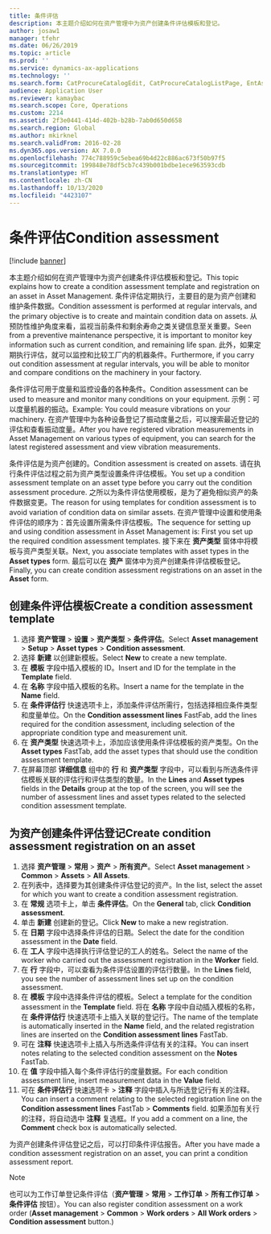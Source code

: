 ```yaml
---
title: 条件评估
description: 本主题介绍如何在资产管理中为资产创建条件评估模板和登记。
author: josaw1
manager: tfehr
ms.date: 06/26/2019
ms.topic: article
ms.prod: ''
ms.service: dynamics-ax-applications
ms.technology: ''
ms.search.form: CatProcureCatalogEdit, CatProcureCatalogListPage, EntAssetObjectCondition, EntAssetConditionTemplate
audience: Application User
ms.reviewer: kamaybac
ms.search.scope: Core, Operations
ms.custom: 2214
ms.assetid: 2f3e0441-414d-402b-b28b-7ab0d650d658
ms.search.region: Global
ms.author: mkirknel
ms.search.validFrom: 2016-02-28
ms.dyn365.ops.version: AX 7.0.0
ms.openlocfilehash: 774c788959c5ebea69b4d22c886ac673f50b97f5
ms.sourcegitcommit: 199848e78df5cb7c439b001bdbe1ece963593cdb
ms.translationtype: HT
ms.contentlocale: zh-CN
ms.lasthandoff: 10/13/2020
ms.locfileid: "4423107"
---
```

# <a name="condition-assessment"></a><span data-ttu-id="36f3a-103">条件评估</span><span class="sxs-lookup"><span data-stu-id="36f3a-103">Condition assessment</span></span>

[!include [banner](../../includes/banner.md)]

 

<span data-ttu-id="36f3a-104">本主题介绍如何在资产管理中为资产创建条件评估模板和登记。</span><span class="sxs-lookup"><span data-stu-id="36f3a-104">This topic explains how to create a condition assessment template and registration on an asset in Asset Management.</span></span> <span data-ttu-id="36f3a-105">条件评估定期执行，主要目的是为资产创建和维护条件数据。</span><span class="sxs-lookup"><span data-stu-id="36f3a-105">Condition assessment is performed at regular intervals, and the primary objective is to create and maintain condition data on assets.</span></span> <span data-ttu-id="36f3a-106">从预防性维护角度来看，监视当前条件和剩余寿命之类关键信息至关重要。</span><span class="sxs-lookup"><span data-stu-id="36f3a-106">Seen from a preventive maintenance perspective, it is important to monitor key information such as current condition, and remaining life span.</span></span> <span data-ttu-id="36f3a-107">此外，如果定期执行评估，就可以监控和比较工厂内的机器条件。</span><span class="sxs-lookup"><span data-stu-id="36f3a-107">Furthermore, if you carry out condition assessment at regular intervals, you will be able to monitor and compare conditions on the machinery in your factory.</span></span>

<span data-ttu-id="36f3a-108">条件评估可用于度量和监控设备的各种条件。</span><span class="sxs-lookup"><span data-stu-id="36f3a-108">Condition assessment can be used to measure and monitor many conditions on your equipment.</span></span> <span data-ttu-id="36f3a-109">示例：可以度量机器的振动。</span><span class="sxs-lookup"><span data-stu-id="36f3a-109">Example: You could measure vibrations on your machinery.</span></span> <span data-ttu-id="36f3a-110">在资产管理中为各种设备登记了振动度量之后，可以搜索最近登记的评估和查看振动度量。</span><span class="sxs-lookup"><span data-stu-id="36f3a-110">After you have registered vibration measurements in Asset Management on various types of equipment, you can search for the latest registered assessment and view vibration measurements.</span></span>

<span data-ttu-id="36f3a-111">条件评估是为资产创建的。</span><span class="sxs-lookup"><span data-stu-id="36f3a-111">Condition assessment is created on assets.</span></span> <span data-ttu-id="36f3a-112">请在执行条件评估过程之前为资产类型设置条件评估模板。</span><span class="sxs-lookup"><span data-stu-id="36f3a-112">You set up a condition assessment template on an asset type before you carry out the condition assessment procedure.</span></span> <span data-ttu-id="36f3a-113">之所以为条件评估使用模板，是为了避免相似资产的条件数据变更。</span><span class="sxs-lookup"><span data-stu-id="36f3a-113">The reason for using templates for condition assessment is to avoid variation of condition data on similar assets.</span></span> <span data-ttu-id="36f3a-114">在资产管理中设置和使用条件评估的顺序为：首先设置所需条件评估模板。</span><span class="sxs-lookup"><span data-stu-id="36f3a-114">The sequence for setting up and using condition assessment in Asset Management is: First you set up the required condition assessment templates.</span></span> <span data-ttu-id="36f3a-115">接下来在 **资产类型** 窗体中将模板与资产类型关联。</span><span class="sxs-lookup"><span data-stu-id="36f3a-115">Next, you associate templates with asset types in the **Asset types** form.</span></span> <span data-ttu-id="36f3a-116">最后可以在 **资产** 窗体中为资产创建条件评估模板登记。</span><span class="sxs-lookup"><span data-stu-id="36f3a-116">Finally, you can create condition assessment registrations on an asset in the **Asset** form.</span></span>

## <a name="create-a-condition-assessment-template"></a><span data-ttu-id="36f3a-117">创建条件评估模板</span><span class="sxs-lookup"><span data-stu-id="36f3a-117">Create a condition assessment template</span></span>

1. <span data-ttu-id="36f3a-118">选择 **资产管理** > **设置** > **资产类型** > **条件评估**。</span><span class="sxs-lookup"><span data-stu-id="36f3a-118">Select **Asset management** > **Setup** > **Asset types** > **Condition assessment**.</span></span>
2. <span data-ttu-id="36f3a-119">选择 **新建** 以创建新模板。</span><span class="sxs-lookup"><span data-stu-id="36f3a-119">Select **New** to create a new template.</span></span>
3. <span data-ttu-id="36f3a-120">在 **模板** 字段中插入模板的 ID。</span><span class="sxs-lookup"><span data-stu-id="36f3a-120">Insert and ID for the template in the **Template** field.</span></span>
4. <span data-ttu-id="36f3a-121">在 **名称** 字段中插入模板的名称。</span><span class="sxs-lookup"><span data-stu-id="36f3a-121">Insert a name for the template in the **Name** field.</span></span>
5. <span data-ttu-id="36f3a-122">在 **条件评估行** 快速选项卡上，添加条件评估所需行，包括选择相应条件类型和度量单位。</span><span class="sxs-lookup"><span data-stu-id="36f3a-122">On the **Condition assessment lines** FastFab, add the lines required for the condition assessment, including selection of the appropriate condition type and measurement unit.</span></span>
6. <span data-ttu-id="36f3a-123">在 **资产类型** 快速选项卡上，添加应该使用条件评估模板的资产类型。</span><span class="sxs-lookup"><span data-stu-id="36f3a-123">On the **Asset types** FastTab, add the asset types that should use the condition assessment template.</span></span>
7. <span data-ttu-id="36f3a-124">在屏幕顶部 **详细信息** 组中的 **行** 和 **资产类型** 字段中，可以看到与所选条件评估模板关联的评估行和评估类型的数量。</span><span class="sxs-lookup"><span data-stu-id="36f3a-124">In the **Lines** and **Asset types** fields in the **Details** group at the top of the screen, you will see the number of assessment lines and asset types related to the selected condition assessment template.</span></span>


## <a name="create-condition-assessment-registration-on-an-asset"></a><span data-ttu-id="36f3a-125">为资产创建条件评估登记</span><span class="sxs-lookup"><span data-stu-id="36f3a-125">Create condition assessment registration on an asset</span></span>

1. <span data-ttu-id="36f3a-126">选择 **资产管理** > **常用** > **资产** > **所有资产**。</span><span class="sxs-lookup"><span data-stu-id="36f3a-126">Select **Asset management** > **Common** > **Assets** > **All Assets**.</span></span>
2. <span data-ttu-id="36f3a-127">在列表中，选择要为其创建条件评估登记的资产。</span><span class="sxs-lookup"><span data-stu-id="36f3a-127">In the list, select the asset for which you want to create a condition assessment registration.</span></span>
3. <span data-ttu-id="36f3a-128">在 **常规** 选项卡上，单击 **条件评估**。</span><span class="sxs-lookup"><span data-stu-id="36f3a-128">On the **General** tab, click **Condition assessment**.</span></span>
4. <span data-ttu-id="36f3a-129">单击 **新建** 创建新的登记。</span><span class="sxs-lookup"><span data-stu-id="36f3a-129">Click **New** to make a new registration.</span></span>
5. <span data-ttu-id="36f3a-130">在 **日期** 字段中选择条件评估的日期。</span><span class="sxs-lookup"><span data-stu-id="36f3a-130">Select the date for the condition assessment in the **Date** field.</span></span>
6. <span data-ttu-id="36f3a-131">在 **工人** 字段中选择执行评估登记的工人的姓名。</span><span class="sxs-lookup"><span data-stu-id="36f3a-131">Select the name of the worker who carried out the assessment registration in the **Worker** field.</span></span>
7. <span data-ttu-id="36f3a-132">在 **行** 字段中，可以查看为条件评估设置的评估行数量。</span><span class="sxs-lookup"><span data-stu-id="36f3a-132">In the **Lines** field, you see the number of assessment lines set up on the condition assessment.</span></span>
8. <span data-ttu-id="36f3a-133">在 **模板** 字段中选择条件评估的模板。</span><span class="sxs-lookup"><span data-stu-id="36f3a-133">Select a template for the condition assessment in the **Template** field.</span></span> <span data-ttu-id="36f3a-134">将在 **名称** 字段中自动插入模板的名称，在 **条件评估行** 快速选项卡上插入关联的登记行。</span><span class="sxs-lookup"><span data-stu-id="36f3a-134">The name of the template is automatically inserted in the **Name** field, and the related registration lines are inserted on the **Condition assessment lines** FastTab.</span></span>
9. <span data-ttu-id="36f3a-135">可在 **注释** 快速选项卡上插入与所选条件评估有关的注释。</span><span class="sxs-lookup"><span data-stu-id="36f3a-135">You can insert notes relating to the selected condition assessment on the **Notes** FastTab.</span></span>
10. <span data-ttu-id="36f3a-136">在 **值** 字段中插入每个条件评估行的度量数据。</span><span class="sxs-lookup"><span data-stu-id="36f3a-136">For each condition assessment line, insert measurement data in the **Value** field.</span></span>
11. <span data-ttu-id="36f3a-137">可在 **条件评估行** 快速选项卡 > **注释** 字段中插入与所选登记行有关的注释。</span><span class="sxs-lookup"><span data-stu-id="36f3a-137">You can insert a comment relating to the selected registration line on the **Condition assessment lines** FastTab > **Comments** field.</span></span> <span data-ttu-id="36f3a-138">如果添加有关行的注释，将自动选中 **注释** 复选框。</span><span class="sxs-lookup"><span data-stu-id="36f3a-138">If you add a comment on a line, the **Comment** check box is automatically selected.</span></span>

<span data-ttu-id="36f3a-139">为资产创建条件评估登记之后，可以打印条件评估报告。</span><span class="sxs-lookup"><span data-stu-id="36f3a-139">After you have made a condition assessment registration on an asset, you can print a condition assessment report.</span></span>

>[!NOTE]
><span data-ttu-id="36f3a-140">也可以为工作订单登记条件评估（**资产管理** > **常用** > **工作订单** > **所有工作订单** > **条件评估** 按钮）。</span><span class="sxs-lookup"><span data-stu-id="36f3a-140">You can also register condition assessment on a work order (**Asset management** > **Common** > **Work orders** > **All Work orders** > **Condition assessment** button.)</span></span>
